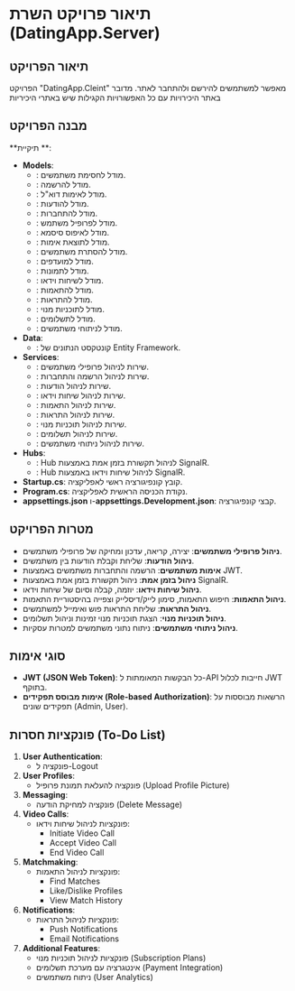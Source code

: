 # תיאור פרויקט השרת (DatingApp.Server)

## תיאור הפרויקט
הפרויקט "DatingApp.Cleint" מאפשר למשתמשים להירשם ולהתחבר לאתר. מדובר באתר היכירויות עם כל האפשורויות הקגילות שיש באתרי היכיריות

## מבנה הפרויקט
**תיקיית **:

- **Models**:
  - : מודל לחסימת משתמשים.
  - : מודל להרשמה.
  - : מודל לאימות דוא"ל.
  - : מודל להודעות.
  - : מודל להתחברות.
  - : מודל לפרופיל משתמש.
  - : מודל לאיפוס סיסמא.
  - : מודל לתוצאת אימות.
  - : מודל להסתרת משתמשים.
  - : מודל למועדפים.
  - : מודל לתמונות.
  - : מודל לשיחות וידאו.
  - : מודל להתאמות.
  - : מודל להתראות.
  - : מודל לתוכניות מנוי.
  - : מודל לתשלומים.
  - : מודל לניתוחי משתמשים.
- **Data**:
  - : קונטקסט הנתונים של Entity Framework.
- **Services**:
  - : שירות לניהול פרופילי משתמשים.
  - : שירות לניהול הרשמה והתחברות.
  - : שירות לניהול הודעות.
  - : שירות לניהול שיחות וידאו.
  - : שירות לניהול התאמות.
  - : שירות לניהול התראות.
  - : שירות לניהול תוכניות מנוי.
  - : שירות לניהול תשלומים.
  - : שירות לניהול ניתוחי משתמשים.
- **Hubs**:
  - : Hub לניהול תקשורת בזמן אמת באמצעות SignalR.
  - : Hub לניהול שיחות וידאו באמצעות SignalR.
- **Startup.cs**: קובץ קונפיגורציה ראשי לאפליקציה.
- **Program.cs**: נקודת הכניסה הראשית לאפליקציה.
- **appsettings.json** ו-**appsettings.Development.json**: קבצי קונפיגורציה.

## מטרות הפרויקט

- **ניהול פרופילי משתמשים**: יצירה, קריאה, עדכון ומחיקה של פרופילי משתמשים.
- **ניהול הודעות**: שליחת וקבלת הודעות בין משתמשים.
- **אימות משתמשים**: הרשמה והתחברות משתמשים באמצעות JWT.
- **ניהול בזמן אמת**: ניהול תקשורת בזמן אמת באמצעות SignalR.
- **ניהול שיחות וידאו**: יוזמה, קבלה וסיום של שיחות וידאו.
- **ניהול התאמות**: חיפוש התאמות, סימון לייק/דיסלייק וצפייה בהיסטוריית התאמות.
- **ניהול התראות**: שליחת התראות פוש ואימייל למשתמשים.
- **ניהול תוכניות מנוי**: הצגת תוכניות מנוי זמינות וניהול תשלומים.
- **ניהול ניתוחי משתמשים**: ניתוח נתוני משתמשים למטרות עסקיות.

## סוגי אימות
- **JWT (JSON Web Token)**: כל הבקשות המאומתות ל-API חייבות לכלול JWT בתוקף.
- **אימות מבוסס תפקידים (Role-based Authorization)**: הרשאות מבוססות על תפקידים שונים (Admin, User).

## פונקציות חסרות (To-Do List)
1. **User Authentication**:
   - פונקציה ל-Logout
2. **User Profiles**:
   - פונקציה להעלאת תמונת פרופיל (Upload Profile Picture)
3. **Messaging**:
   - פונקציה למחיקת הודעה (Delete Message)
4. **Video Calls**:
   - פונקציות לניהול שיחות וידאו:
     - Initiate Video Call
     - Accept Video Call
     - End Video Call
5. **Matchmaking**:
   - פונקציות לניהול התאמות:
     - Find Matches
     - Like/Dislike Profiles
     - View Match History
6. **Notifications**:
   - פונקציות לניהול התראות:
     - Push Notifications
     - Email Notifications
7. **Additional Features**:
   - פונקציות לניהול תוכניות מנוי (Subscription Plans)
   - אינטגרציה עם מערכת תשלומים (Payment Integration)
   - ניתוח משתמשים (User Analytics)


